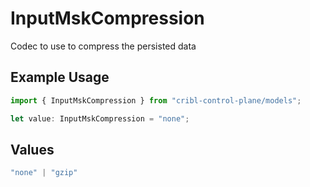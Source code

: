 # InputMskCompression

Codec to use to compress the persisted data

## Example Usage

```typescript
import { InputMskCompression } from "cribl-control-plane/models";

let value: InputMskCompression = "none";
```

## Values

```typescript
"none" | "gzip"
```